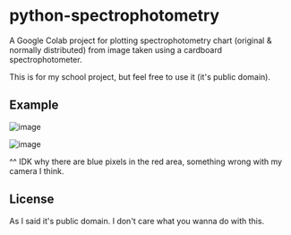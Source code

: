 # python-spectrophotometry
A Google Colab project for plotting spectrophotometry chart (original & normally distributed) from image taken using a cardboard spectrophotometer.

This is for my school project, but feel free to use it (it's public domain).

## Example

![image](https://user-images.githubusercontent.com/96162501/228405596-10775b87-2278-49fc-a5de-b93d4153a70c.png)

![image](https://user-images.githubusercontent.com/96162501/228405615-aeda20b1-3e89-4c9b-838b-6fbf59a3263e.png)

^^ IDK why there are blue pixels in the red area, something wrong with my camera I think.

## License
As I said it's public domain. I don't care what you wanna do with this.

